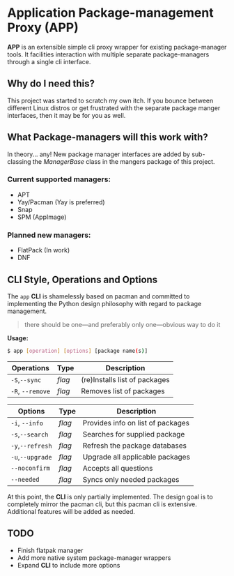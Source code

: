 # Application Package-management Proxy (APP)
__APP__ is an extensible simple cli proxy wrapper for existing package-manager tools. It facilities interaction with multiple separate package-managers through a single cli interface.

## Why do I need this?
This project was started to scratch my own itch. If you bounce between different Linux distros or get frustrated with the separate package manger interfaces, then it may be for you as well.

## What Package-managers will this work with?
In theory... any! New package manager interfaces are added by sub-classing the _ManagerBase_ class in the mangers package of this project. 
### Current supported managers:
- APT
- Yay/Pacman (Yay is preferred)
- Snap
- SPM (AppImage)
### Planned new managers:
- FlatPack (In work)
- DNF

## CLI Style, Operations and Options
The `app` __CLI__ is shamelessly based on pacman and committed to implementing the Python design philosophy with regard to package management.

> there should be one—and preferably only one—obvious way to do it

__Usage:__ 
```bash
$ app [operation] [options] [package name(s)]
```

Operations | Type | Description
--- | --- | ---
`-S`,`--sync` | _flag_ | (re)Installs list of packages
`-R`, `--remove` |  _flag_ | Removes list of packages

Options | Type | Description
--- | --- | ---
`-i`, `--info` |  _flag_ | Provides info on list of packages
`-s`,`--search` | _flag_ | Searches for supplied package
`-y`,`--refresh` | _flag_ | Refresh the package databases
`-u`,`--upgrade` | _flag_ | Upgrade all applicable packages
`--noconfirm` | _flag_ | Accepts all questions
`--needed` | _flag_ | Syncs only needed packages

At this point, the __CLI__ is only partially implemented. The design goal is to completely mirror the pacman cli, but this pacman cli is extensive. Additional features will be added as needed.

## TODO
- Finish flatpak manager
- Add more native system package-manager wrappers
- Expand __CLI__ to include more options
